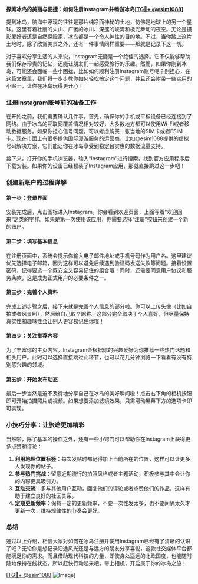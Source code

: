 **探索冰岛的美丽与便捷：如何注册Instagram并畅游冰岛[[TG💪+ @esim1088](https://t.me/s/esim1088)]**

提到冰岛，脑海中浮现的往往是那片纯净而神秘的土地，仿佛是地球上的另一个星球。这里有着壮丽的火山、广袤的冰川、深邃的峡湾和极光舞动的夜空。无论是摄影爱好者还是自然探险家，冰岛都是一个令人神往的目的地。不过，当你踏上这片土地时，除了欣赏美景之外，还有一件事情同样重要——那就是记录下这一切。

对于喜欢分享生活的人来说，Instagram无疑是一个绝佳的选择。它不仅能够帮助我们保存珍贵的记忆，还能让朋友们一起感受旅行的乐趣。然而，如果你刚到冰岛，可能还会面临一些小困扰，比如如何顺利注册Instagram账号呢？别担心，在这篇文章里，我们将一步步教你如何轻松搞定这个问题，并且还会附带一些实用的小贴士，让你在冰岛玩得更开心！

### 注册Instagram账号前的准备工作

在开始之前，我们需要确认几件事。首先，确保你的手机或平板设备已经连接到了网络。由于冰岛的互联网覆盖情况相对较好，大多数地方都可以使用Wi-Fi或者移动数据服务。如果你担心信号问题，可以考虑购买一张当地的SIM卡或者ESIM卡。现在市面上有很多提供国际漫游服务的运营商，比如@esim1088提供的虚拟号码解决方案，它们能让你在冰岛享受到稳定且实惠的数据流量支持。

接下来，打开你的手机浏览器，输入“Instagram”进行搜索，找到官方应用程序后下载安装。如果你的设备已经预装了Instagram应用，那就直接跳过这一步吧！

### 创建新账户的过程详解

#### 第一步：登录界面
安装完成后，点击图标进入Instagram。你会看到欢迎页面，上面写着“欢迎回来”之类的字样。如果是第一次使用该应用，你需要选择“注册”按钮来创建一个新的账户。

#### 第二步：填写基本信息
在注册页面中，系统会提示你输入电子邮件地址或手机号码作为用户名。这里建议优先选择电子邮箱，因为这样可以避免后续遇到验证码发送失败等问题。接着设置密码，记得要选一个既安全又容易记住的组合哦！同时，还需要同意用户协议和服务条款，这是成为正式用户的必要条件之一。

#### 第三步：完善个人资料
完成上述步骤之后，接下来就是完善个人信息的部分啦。你可以上传头像（比如自拍或者风景照），然后给自己取个昵称。这部分完全取决于个人喜好，但尽量保持真实性和趣味性会让别人更容易记住你哦！

#### 第四步：关注推荐内容
为了丰富你的主页内容，Instagram会根据你的兴趣爱好为你推荐一些热门话题和相关用户。此时可以选择直接跳过此环节，也可以花几分钟浏览一下看看有没有特别感兴趣的领域。

#### 第五步：开始发布动态
最后一步当然是迫不及待地分享自己在冰岛的美好瞬间啦！点击右下角的相机按钮即可开始拍摄照片或视频。如果想要添加滤镜效果，只需滑动屏幕下方的选项卡即可实现。

### 小技巧分享：让旅途更加精彩

当然啦，除了基本的操作之外，还有一些小窍门可以帮助你在Instagram上获得更多点赞和评论：

1. **利用地理位置标签**：每次发帖时都记得加上当前所在的位置，这样可以让更多人发现你的帖子。
2. **参与热门挑战**：留意近期流行的拍照风格或者主题活动，积极参与其中会让你的内容更具吸引力。
3. **互动交流**：多与其他用户互动，回复他们的评论或者点赞他们的作品，这样有助于建立良好的社区关系。
4. **定期更新频率**：保持一定的更新频率，不要一次性发太多，也不要间隔太久才更新一次，维持规律性的节奏会更好。

### 总结

通过以上介绍，相信大家对如何在冰岛注册并使用Instagram已经有了清晰的认识了吧？无论你是想记录沿途风光还是与远方的朋友分享喜悦，这款社交媒体平台都能满足你的需求。而且借助现代科技的力量，即使身处遥远的北欧国度，也能随时随地保持在线状态。所以赶快行动起来吧，带上相机，开启属于你的冰岛之旅！

[[TG💪+ @esim1088](https://t.me/s/esim1088) ![Image](https://i.postimg.cc/4NQfJmqS/Snipaste-2025-05-13-00-14-12.png)]